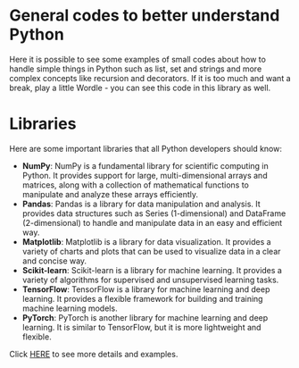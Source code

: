 # General codes to better understand Python
Here it is possible to see some examples of small codes about how to handle simple things in Python such as list, set and strings and more complex concepts like recursion and decorators. If it is too much and want a break, play a little Wordle - you can see this code in this library as well.

# Libraries
Here are some important libraries that all Python developers should know:

- **NumPy**: NumPy is a fundamental library for scientific computing in Python. It provides support for large, multi-dimensional arrays and matrices, along with a collection of mathematical functions to manipulate and analyze these arrays efficiently.
- **Pandas**: Pandas is a library for data manipulation and analysis. It provides data structures such as Series (1-dimensional) and DataFrame (2-dimensional) to handle and manipulate data in an easy and efficient way.
- **Matplotlib**: Matplotlib is a library for data visualization. It provides a variety of charts and plots that can be used to visualize data in a clear and concise way.
- **Scikit-learn**: Scikit-learn is a library for machine learning. It provides a variety of algorithms for supervised and unsupervised learning tasks.
- **TensorFlow**: TensorFlow is a library for machine learning and deep learning. It provides a flexible framework for building and training machine learning models.
- **PyTorch**: PyTorch is another library for machine learning and deep learning. It is similar to TensorFlow, but it is more lightweight and flexible.

Click [HERE](https://python.plainenglish.io/python-libraries-every-developer-should-know-437a7f6fb702) to see more details and examples.
